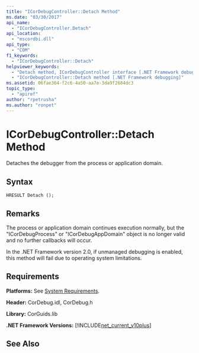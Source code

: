 ```yaml
---
title: "ICorDebugController::Detach Method"
ms.date: "03/30/2017"
api_name: 
  - "ICorDebugController.Detach"
api_location: 
  - "mscordbi.dll"
api_type: 
  - "COM"
f1_keywords: 
  - "ICorDebugController::Detach"
helpviewer_keywords: 
  - "Detach method, ICorDebugController interface [.NET Framework debugging]"
  - "ICorDebugController::Detach method [.NET Framework debugging]"
ms.assetid: 06fae364-f2c6-4a50-aa7e-3da9f2684dc3
topic_type: 
  - "apiref"
author: "rpetrusha"
ms.author: "ronpet"
---
```

# ICorDebugController::Detach Method
Detaches the debugger from the process or application domain.  
  
## Syntax  
  
```  
HRESULT Detach ();  
```  
  
## Remarks  
 The process or application domain continues execution normally, but the "ICorDebugProcess" or "ICorDebugAppDomain" object is no longer valid and no further callbacks will occur.  
  
 In the .NET Framework version 2.0, if unmanaged debugging is enabled, this method will fail due to operating system limitations.  
  
## Requirements  
 **Platforms:** See [System Requirements](../../../../docs/framework/get-started/system-requirements.md).  
  
 **Header:** CorDebug.idl, CorDebug.h  
  
 **Library:** CorGuids.lib  
  
 **.NET Framework Versions:** [!INCLUDE[net_current_v10plus](../../../../includes/net-current-v10plus-md.md)]  
  
## See Also  
 
